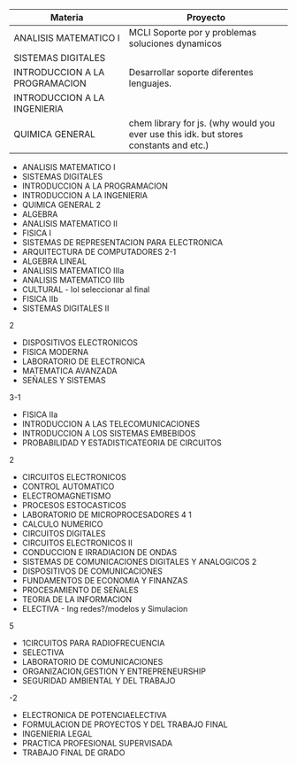
| Materia                        | Proyecto                                                                              |
| ------------------------------ | ------------------------------------------------------------------------------------- |
| ANALISIS MATEMATICO I          | MCLI Soporte por y problemas soluciones dynamicos                                     |
| SISTEMAS DIGITALES             |                                                                                       |
| INTRODUCCION A LA PROGRAMACION | Desarrollar soporte diferentes lenguajes.                                             |
| INTRODUCCION A LA INGENIERIA   |                                                                                       |
| QUIMICA GENERAL                | chem library for js. (why would you ever use this idk. but stores constants and etc.) |


- ANALISIS MATEMATICO I
- SISTEMAS DIGITALES 
- INTRODUCCION A LA PROGRAMACION
- INTRODUCCION A LA INGENIERIA
- QUIMICA GENERAL
2
- ALGEBRA 
- ANALISIS MATEMATICO II
- FISICA I
- SISTEMAS DE REPRESENTACION PARA ELECTRONICA
- ARQUITECTURA DE COMPUTADORES
2-1
- ALGEBRA LINEAL
- ANALISIS MATEMATICO IIIa
- ANALISIS MATEMATICO IIIb
- CULTURAL - lol seleccionar al final 
- FISICA IIb
- SISTEMAS DIGITALES II

2
- DISPOSITIVOS ELECTRONICOS
- FISICA MODERNA
- LABORATORIO DE ELECTRONICA
- MATEMATICA AVANZADA
- SEÑALES Y SISTEMAS

3-1
- FISICA IIa
- INTRODUCCION A LAS TELECOMUNICACIONES
- INTRODUCCION A LOS SISTEMAS EMBEBIDOS
- PROBABILIDAD Y ESTADISTICATEORIA DE CIRCUITOS

2
- CIRCUITOS ELECTRONICOS
- CONTROL AUTOMATICO
- ELECTROMAGNETISMO
- PROCESOS ESTOCASTICOS
- LABORATORIO DE MICROPROCESADORES
4
1
- CALCULO NUMERICO
- CIRCUITOS DIGITALES
- CIRCUITOS ELECTRONICOS II
- CONDUCCION E IRRADIACION DE ONDAS
- SISTEMAS DE COMUNICACIONES DIGITALES Y ANALOGICOS
2
- DISPOSITIVOS DE COMUNICACIONES
- FUNDAMENTOS DE ECONOMIA Y FINANZAS
- PROCESAMIENTO DE SEÑALES
- TEORIA DE LA INFORMACION
- ELECTIVA - Ing redes?/modelos y Simulacion

5
- 1CIRCUITOS PARA RADIOFRECUENCIA
- SELECTIVA
- LABORATORIO DE COMUNICACIONES
- ORGANIZACION,GESTION Y ENTREPRENEURSHIP
- SEGURIDAD AMBIENTAL Y DEL TRABAJO

-2
- ELECTRONICA DE POTENCIAELECTIVA
- FORMULACION DE PROYECTOS Y DEL TRABAJO FINAL
- INGENIERIA LEGAL
- PRACTICA PROFESIONAL SUPERVISADA
- TRABAJO FINAL DE GRADO
